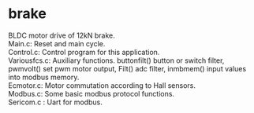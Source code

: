 # brake
BLDC motor drive of 12kN brake.  
Main.c: Reset and main cycle.  
Control.c: Control program for this application.  
Variousfcs.c: Auxiliary functions. buttonfilt() button or switch filter, pwmvolt() set pwm motor output, Filt() adc filter, inmbmem() input values into modbus memory.  
Ecmotor.c: Motor commutation according to Hall sensors.  
Modbus.c: Some basic modbus protocol functions.   
Sericom.c : Uart for modbus.  
